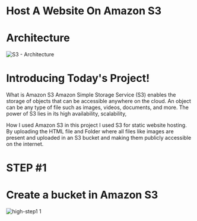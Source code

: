 # Host A Website On Amazon S3

# Architecture
![S3 - Architecture](https://github.com/user-attachments/assets/1ade941e-a1f7-4c54-b5c1-0436bcd3ac07)

# Introducing Today's Project!

What is Amazon S3
Amazon Simple Storage Service (S3) enables the storage of objects that can
be accessible anywhere on the cloud. An object can be any type of file such
as images, videos, documents, and more. The power of S3 lies in its high
availability, scalability,

How I used Amazon S3 in this project
I used S3 for static website hosting. By uploading the HTML file and Folder
where all files like images are present and uploaded in an S3 bucket and
making them publicly accessible on the internet.

# STEP #1

# Create a bucket in Amazon S3
![high-step1 1](https://github.com/user-attachments/assets/183d8a68-ff13-4a61-a03e-57de772a3eab)
